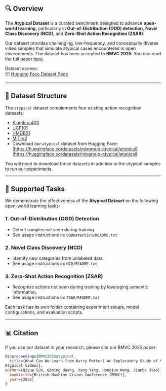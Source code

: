## 🔍 Overview

The **Atypical Dataset** is a curated benchmark designed to advance **open-world learning**, particularly in **Out-of-Distribution (OOD) detection**, **Novel Class Discovery (NCD)**, and **Zero-Shot Action Recognition (ZSAR)**.

Our dataset provides challenging, low-frequency, and conceptually diverse video samples that simulate atypical cases encountered in open environments. The dataset has been accepted to **BMVC 2025**. You can read the full paper [here](<>).

Dataset access:  
📦 [Hugging Face Dataset Page](https://huggingface.co/datasets/mixgroup-atypical/atypical)

---

## 📁 Dataset Structure

The `atypical` dataset complements four existing action recognition datasets:

- [Kinetics-400](https://www.deepmind.com/open-source/kinetics)
- [UCF101](https://www.crcv.ucf.edu/data/UCF101.php)
- [HMDB51](https://serre-lab.clps.brown.edu/resource/hmdb-a-large-human-motion-database/)
- [MiT-v2]([https://github.com/raoyongming/MiT](http://moments.csail.mit.edu))
- Download our `atypical` dataset from Hugging Face:  
   [https://huggingface.co/datasets/mixgroup-atypical/atypical](https://huggingface.co/datasets/mixgroup-atypical/atypical)

You will need to download these datasets in addition to the atypical samples to run our experiments.

---

## 🔬 Supported Tasks

We demonstrate the effectiveness of the **Atypical Dataset** on the following open-world learning tasks:

### 1. Out-of-Distribution (OOD) Detection  
   - Detect samples not seen during training.
   - See usage instructions in: `OODDetection/README.txt`

### 2. Novel Class Discovery (NCD)  
   - Identify new categories from unlabeled data.
   - See usage instructions in: `NCD/README.txt`

### 3. Zero-Shot Action Recognition (ZSAR)  
   - Recognize actions not seen during training by leveraging semantic information.
   - See usage instructions in: `ZSAR/README.txt`

Each task has its own folder containing experiment setups, model configurations, and evaluation scripts.

---


## 📊 Citation

If you use our dataset in your research, please cite our BMVC 2025 paper:

```bibtex
@inproceedings{BMVC2025atypical,
  title={What Can We Learn from Harry Potter? An Exploratory Study of Visual Representation Learning from
Atypical Videos},
author={Qiyue Sun, Qiming Huang, Yang Yang, Hongjun Wang, Jianbo Jiao},
  booktitle={British Machine Vision Conference (BMVC)},
  year={2025}
}
